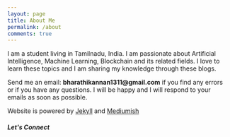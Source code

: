 ```yaml
---
layout: page
title: About Me
permalink: /about
comments: true
---
```


<div class="row justify-content-between">
<div class="col-md-8 pr-5">

<p>I am a student living in Tamilnadu, India.
I am passionate about Artificial Intelligence, Machine Learning, Blockchain and its related fields. I love to learn these topics and I am sharing my knowledge through these blogs.</p>

<p>Send me an email: <strong>bharathikannan1311@gmail.com</strong> if you find any errors or if you have any questions. I will be happy and I will respond to your emails as soon as possible.</p>

<!-- <p class="mb-5"><img class="shadow-lg" src="{{site.baseurl}}/assets/images/mediumish-jekyll-template.png" alt="jekyll template mediumish" /></p> -->
<!-- <h4>Documentation</h4>

<p>Please, read the docs <a href="https://bootstrapstarter.com/bootstrap-templates/template-mediumish-bootstrap-jekyll/">here</a>.</p>

<h4>Questions or bug reports?</h4>

<p>Head over to our <a href="https://github.com/wowthemesnet/mediumish-theme-jekyll">Github repository</a>!</p> -->
<p class="light-text">Website is powered by <a href="https://jekyllrb.com/">Jekyll</a> and <a href="https://github.com/wowthemesnet/mediumish-theme-jekyll">Mediumish</a></p>

</div>

<div class="col-md-4">

<div class="sticky-top sticky-top-80">
<h5>Let's Connect</h5>

<p>
    <a target="_blank" href="https://github.com/bharathikannann"><i class="fab fa-github"></i></a> <span
        class="dot"></span>
    <a target="_blank" href="https://twitter.com/bkn1311?s=08"><i class="fab fa-twitter "></i></a> <span
        class="dot"></span>
    <a target="_blank" href="https://www.linkedin.com/in/bharathi-kannan-n-077a1b14a/"><i
            class="fab fa-linkedin"></i></a>
</p>

<!-- <p>Thank you for your support! Your donation helps me to maintain and improve <a target="_blank" href="https://github.com/wowthemesnet/mediumish-theme-jekyll">Mediumish <i class="fab fa-github"></i></a>.</p>

<a target="_blank" href="https://www.wowthemes.net/donate/" class="btn btn-danger">Buy me a coffee</a> <a target="_blank" href="https://bootstrapstarter.com/bootstrap-templates/template-mediumish-bootstrap-jekyll/" class="btn btn-warning">Documentation</a> -->

</div>
</div>
</div>
